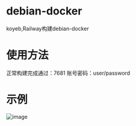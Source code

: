 # debian-docker
koyeb,Railway构建debian-docker
# 使用方法
正常构建完成通过：7681
账号密码：user/password
# 示例
![image](https://github.com/user-attachments/assets/2ce52365-e90e-430e-8241-f83d77908754)
